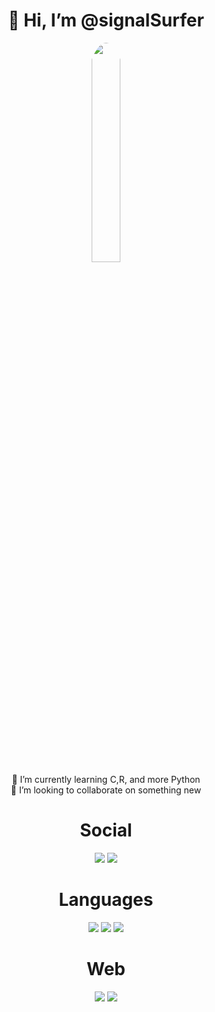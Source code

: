 <div align="center">
  <h1>👋 Hi, I’m @signalSurfer</h1>
  <img width="30%" height="30%" style="border-radius: 50%;" src="https://media1.giphy.com/media/eCwAEs05phtK/giphy.gif?cid=ecf05e471h0p9o6u53h8aum1hto1so6ggt3xfz7hrk7hzb3k&ep=v1_gifs_search&rid=giphy.gif&ct=g"></div>
<div align="center">  
🌱 I’m currently learning C,R, and more Python </br>
💞️ I’m looking to collaborate on something new
</div>
<h1 align="center"> Social </h1>
<div align="center">
<a href="https://github.com/signalSurfer"><img src="https://img.shields.io/badge/GitHub-100000?style=for-the-badge&logo=github&logoColor=white"></a>
<a href="https://twitter.com/signalsurfer69"><img src="https://img.shields.io/badge/Twitter-1DA1F2?style=for-the-badge&logo=twitter&logoColor=white"></a>
</div>
  <div align="center">
  <h1> Languages </h1>
  <img src="https://img.shields.io/badge/Python-FFD43B?style=for-the-badge&logo=python&logoColor=blue">
  <img src="https://img.shields.io/badge/R-276DC3?style=for-the-badge&logo=r&logoColor=white">
  <img src="https://img.shields.io/badge/C-00599C?style=for-the-badge&logo=c&logoColor=white">
  </div>
  
  <div align="center">
  <h1> Web </h1>
  <img src="https://img.shields.io/badge/HTML5-E34F26?style=for-the-badge&logo=html5&logoColor=white">
  <img src="https://img.shields.io/badge/CSS3-1572B6?style=for-the-badge&logo=css3&logoColor=white">
  </div>

<!---
signalSurfer/signalSurfer is a ✨ special ✨ repository because its `README.md` (this file) appears on your GitHub profile.
You can click the Preview link to take a look at your changes.
--->
